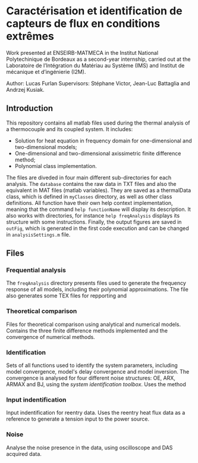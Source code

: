 # Caractérisation et identification de capteurs de flux en conditions extrêmes  

Work presented at ENSEIRB-MATMECA in the Institut National Polytechinique de Bordeaux as a second-year internship, carried out at the Laboratoire de l’Intégration du Matériau au Système (IMS) and Institut de mécanique et d’ingénierie (I2M).

Author: Lucas Furlan Supervisors: Stéphane Victor, Jean-Luc Battaglia and Andrzej Kusiak.

## Introduction

This repository contains all matlab files used during the thermal analysis of a thermocouple and its coupled system. It includes:

* Solution for heat equation in frequency domain for one-dimensional and two-dimensional models;
* One-dimensional and two-dimensional axissimetric finite difference method;
* Polynomial class implementation.

The files are diveded in four main different sub-directories for each analysis. The `database` contains the raw data in TXT files and also the equivalent in MAT files (matlab variables). They are saved as a thermalData class, which is defined in `myClasses` directory, as well as other class definitions. All function have their own help context implementation, meaning that the command `help functionName` will display its description. It also works with directories, for instance `help freqAnalysis` displays its structure with some instructions. Finally, the output figures are saved in `outFig`, which is generated in the first code execution and can be changed in `analysisSettings.m` file.

## Files

### Frequential analysis

The `freqAnalysis` directory presents files used to generate the frequency response of all models, including their polynomial approximations. The file also generates some TEX files for repporting and 

### Theoretical comparison

Files for theoretical comparison using analytical and numerical models. Contains the three finite difference methods implemented and the convergence of numerical methods.

### Identification

Sets of all functions used to identify the system parameters, including model convergence, model's delay convergence and model inversion. The convergence is analysed for four different noise structures: OE, ARX, ARMAX and BJ, using the *system identification toolbox*. Uses the method

### Input indentification

Input indentification for reentry data. Uses the reentry heat flux data as a reference to generate a tension input to the power source. 

### Noise

Analyse the noise presence in the data, using oscilloscope and DAS acquired data.





